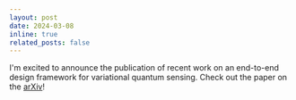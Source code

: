 ```yaml
---
layout: post
date: 2024-03-08
inline: true
related_posts: false
---
```


I'm excited to announce the publication of recent work on an end-to-end design framework for variational quantum sensing. Check out the paper on the [arXiv](https://arxiv.org/abs/2403.02394)!